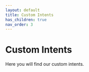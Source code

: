 ```yaml
---
layout: default
title: Custom Intents
has_children: true
nav_order: 3
---
```


# Custom Intents

Here you will find our custom intents.
